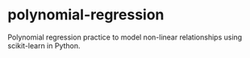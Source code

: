 # polynomial-regression
Polynomial regression practice to model non-linear relationships using scikit-learn in Python.
